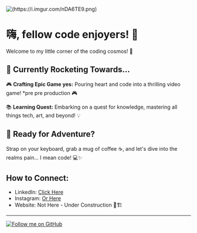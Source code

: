 <!-- Banner Image -->
![(https://i.imgur.com/nDA6TE9.png)](https://i.imgur.com/veCrcTo.png)


# 嗨, fellow code enjoyers! 👋

Welcome to my little corner of the coding cosmos! 🌌


## 🚀 Currently Rocketing Towards...

🎮 **Crafting Epic Game yes:** Pouring heart and code into a thrilling video game! *pre pre production 🎮

📚 **Learning Quest:** Embarking on a quest for knowledge, mastering all things tech, art, and beyond! 💡


## 🌟 Ready for Adventure?

Strap on your keyboard, grab a mug of coffee ☕, and let's dive into the realms pain... I mean code! 💻✨

## How to Connect:
- LinkedIn: [Click Here](https://uk.linkedin.com/in/harryfroude)
- Instagram: [Or Here](https://www.instagram.com/harryfroudeportfolio)
- Website: Not Here - Under Construction 🚧🏗️
---

[![Follow me on GitHub](https://img.shields.io/github/followers/HarryFroude?label=Follow&style=social)](https://github.com/HarryFroude)
